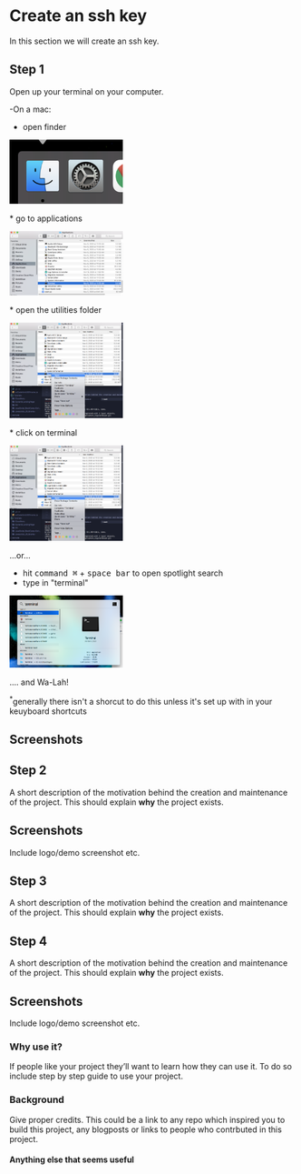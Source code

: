 # Create an ssh key
In this section we will create an ssh key. 

## Step 1
Open up your terminal on your computer.

-On a mac: 
* open finder
<p align="left" style="display: inline block;">
<img alt="Open finder" style="width: 200px;" width="200" src="ScreenFindTerminal1.png">
</p>
* go to applications
<p align="left" style="display: inline block;">
<img alt="Select Applications" style="width: 200px;" width="200" src="ScreenFindTerminal2.png">
</p>
* open the utilities folder
<p align="left" style="display: inline block;">
<img alt="Under the uitlity folder open terminal" style="width: 200px;" width="200" src="ScreenFindTerminal3.png">
</p>
* click on terminal
<p align="left" style="display: inline block;">
<img alt="Under the uitlity folder open terminal" style="width: 200px;" width="200" src="ScreenFindTerminal3.png">
</p>

...or...

* hit <kbd>command &#8984;</kbd> + <kbd>space bar</kbd> to open spotlight search
* type in "terminal"

<p align="left" style="display: inline block;">
<img alt="Spotlight shortcut" style="width: 200px;" width="200" src="Terminal-Spotlight_shortcut.png">
</p>

.... and Wa-Lah!

<sup>*</sup>generally there isn't a shorcut to do this unless it's set up with in your keuyboard shortcuts

## Screenshots


## Step 2
A short description of the motivation behind the creation and maintenance of the project. This should explain **why** the project exists.

## Screenshots
Include logo/demo screenshot etc.

## Step 3
A short description of the motivation behind the creation and maintenance of the project. This should explain **why** the project exists.

## Step 4
A short description of the motivation behind the creation and maintenance of the project. This should explain **why** the project exists.

## Screenshots
Include logo/demo screenshot etc.



### Why use it?
If people like your project they’ll want to learn how they can use it. To do so include step by step guide to use your project.

### Background
Give proper credits. This could be a link to any repo which inspired you to build this project, any blogposts or links to people who contrbuted in this project. 

#### Anything else that seems useful

